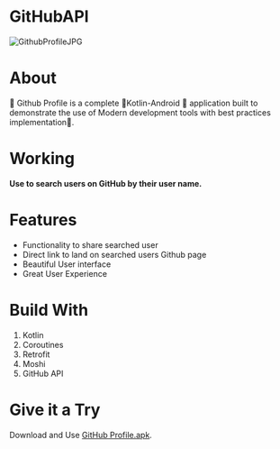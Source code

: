 
# GitHubAPI

![GithubProfileJPG](https://user-images.githubusercontent.com/52439127/111970805-b0b89300-8b21-11eb-9a75-ce536e324d7a.jpg)

# About
📒 Github Profile is a complete 💎Kotlin-Android 📱 application built to demonstrate the use of Modern development tools with best practices implementation🦸.

# Working
**Use to search users on GitHub by their user name.**

# Features 
- Functionality to share searched user
- Direct link to land on searched users Github page
- Beautiful User interface
- Great User Experience

# Build With
1. Kotlin
2. Coroutines
3. Retrofit
4. Moshi
5. GitHub API

# Give it a Try
Download and Use [GitHub Profile.apk](https://github.com/Abhijeet1710/GitHubAPI/releases).
